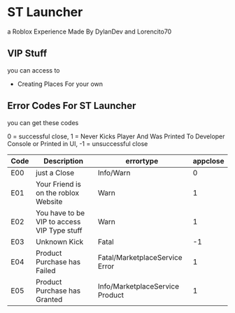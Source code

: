 # ST Launcher

a Roblox Experience Made By DylanDev and Lorencito70

## VIP Stuff

you can access to

* Creating Places For your own

## Error Codes For ST Launcher

you can get these codes

0 = successful close, 1 = Never Kicks Player And Was Printed To Developer Console or Printed in UI, -1 = unsuccessful close

|Code|Description|errortype|appclose|
|-|-|-|-|
|E00|just a Close|Info/Warn|0|
|E01|Your Friend is on the roblox Website|Warn|1|
|E02|You have to be VIP to access VIP Type stuff|Warn|1|
|E03|Unknown Kick|Fatal|-1|
|E04|Product Purchase has Failed|Fatal/MarketplaceService Error|1|
|E05|Product Purchase has Granted|Info/MarketplaceService Product|1|
